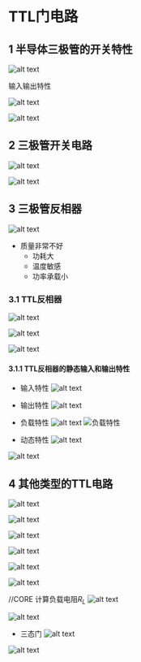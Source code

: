# TTL门电路

## 1 半导体三极管的开关特性

![alt text](image-57.png)

输入输出特性

![alt text](image-58.png)

![alt text](image-60.png)


## 2 三极管开关电路

![alt text](image-61.png)

![alt text](image-62.png)


## 3 三极管反相器

![alt text](image-63.png)

- 质量非常不好
  - 功耗大
  - 温度敏感
  - 功率承载小

### 3.1 TTL反相器

![alt text](image-64.png)

![alt text](image-65.png)

![alt text](image-66.png)



#### 3.1.1 TTL反相器的静态输入和输出特性

- 输入特性
![alt text](image-67.png)


- 输出特性
![alt text](image-68.png)


- 负载特性
![alt text](image-69.png)
![负载特性](image-70.png)

- 动态特性
![alt text](image-71.png)


![alt text](image-72.png)

## 4 其他类型的TTL电路

![alt text](image-73.png)

![alt text](image-74.png)

![alt text](image-76.png)

![alt text](image-77.png)

![alt text](image-78.png)

![alt text](image-79.png)

//CORE 计算负载电阻$R_L$
![alt text](image-80.png)

![alt text](image-81.png)

- 三态门
![alt text](image-82.png)

![alt text](image-83.png)

  